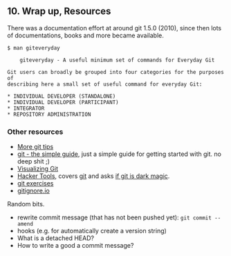## 10. Wrap up, Resources

There was a documentation effort at around git 1.5.0 (2010), since then lots of
documentations, books and more became available.

```man
$ man giteveryday

    giteveryday - A useful minimum set of commands for Everyday Git

Git users can broadly be grouped into four categories for the purposes of
describing here a small set of useful command for everyday Git:

* INDIVIDUAL DEVELOPER (STANDALONE)
* INDIVIDUAL DEVELOPER (PARTICIPANT)
* INTEGRATOR
* REPOSITORY ADMINISTRATION

```

### Other resources

* [More git tips](https://github.com/git-tips/tips)
* [git - the simple guide](http://rogerdudler.github.io/git-guide/), just a simple guide for getting started with git. no deep shit ;)
* [Visualizing Git](http://git-school.github.io/visualizing-git/)
* [Hacker Tools](https://hacker-tools.github.io/), covers
  [git](https://hacker-tools.github.io/version-control/) and asks [if git is
dark magic](https://hacker-tools.github.io/version-control/#is-git-dark-magic).
* [git exercises](https://gitexercises.fracz.com/)
* [gitignore.io](https://www.gitignore.io)

Random bits.

* rewrite commit message (that has not been pushed yet): `git commit --amend`
* hooks (e.g. for automatically create a version string)
* What is a detached HEAD?
* How to write a good a commit message?
